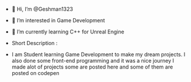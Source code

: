 - 👋 Hi, I’m @Geshman1323
- 👀 I’m interested in Game Development
- 🌱 I’m currently learning C++ for Unreal Engine

- Short Description :
- I am Student learning Game Development to make my dream projects. I also done some front-end programming and it was a nice journey I made alot of projects some are posted here and some of them are posted on codepen

<!---
Geshman1323/Geshman1323 is a ✨ special ✨ repository because its `README.md` (this file) appears on your GitHub profile.
You can click the Preview link to take a look at your changes.
--->
